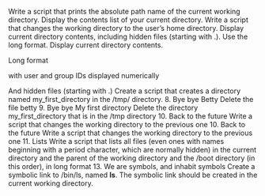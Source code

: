 Write a script that prints the absolute path name of the current working directory.
Display the contents list of your current directory.
Write a script that changes the working directory to the user’s home directory.
Display current directory contents, including hidden files (starting with .). Use the long format.
Display current directory contents.



Long format

with user and group IDs displayed numerically

And hidden files (starting with .)
Create a script that creates a directory named my_first_directory in the /tmp/ directory.
8. Bye bye Betty  Delete the file betty
9. Bye bye My first directory  Delete the directory my_first_directory that is in the /tmp directory
10. Back to the future  Write a script that changes the working directory to the previous one
10. Back to the future  Write a script that changes the working directory to the previous one
11. Lists  Write a script that lists all files (even ones with names beginning with a period character, which are normally hidden) in the current directory and the parent of the working directory and the /boot directory (in this order), in long format
13. We are symbols, and inhabit symbols  Create a symbolic link to /bin/ls, named __ls__. The symbolic link should be created in the current working directory.
